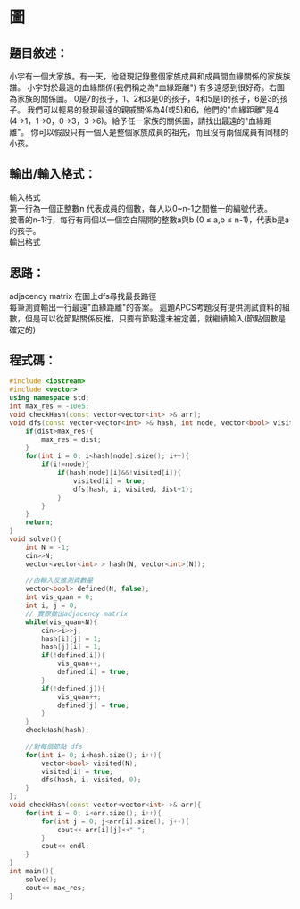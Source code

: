 # 圖

## 題目敘述：

小宇有一個大家族。有一天，他發現記錄整個家族成員和成員間血緣關係的家族族譜。
小宇對於最遠的血緣關係(我們稱之為"血緣距離") 有多遠感到很好奇。右圖為家族的關係圖。
0是7的孩子，1、2和3是0的孩子，4和5是1的孩子，6是3的孩子。
我們可以輕易的發現最遠的親戚關係為4(或5)和6，他們的"血緣距離"是4 (4->1，1->0，0->3，3->6)。給予任一家族的關係圖，請找出最遠的"血緣距離"。
你可以假設只有一個人是整個家族成員的祖先，而且沒有兩個成員有同樣的小孩。    
## 輸出/輸入格式：
輸入格式    
第一行為一個正整數n 代表成員的個數，每人以0~n-1之間惟一的編號代表。    
接著的n-1行，每行有兩個以一個空白隔開的整數a與b (0 ≤ a,b ≤ n-1)，代表b是a的孩子。    
輸出格式    
## 思路：    
adjacency matrix 在圖上dfs尋找最長路徑    
每筆測資輸出一行最遠"血緣距離"的答案。
這題APCS考題沒有提供測試資料的組數，但是可以從節點關係反推，只要有節點還未被定義，就繼續輸入(節點個數是確定的)      


程式碼：
------------------------------------
```cpp
#include <iostream>
#include <vector>
using namespace std;
int max_res = -10e5;
void checkHash(const vector<vector<int> >& arr);
void dfs(const vector<vector<int> >& hash, int node, vector<bool> visited, int dist){
	if(dist>max_res){
		max_res = dist;
	}
	for(int i = 0; i<hash[node].size(); i++){
		if(i!=node){
			if(hash[node][i]&&!visited[i]){
				visited[i] = true;
				dfs(hash, i, visited, dist+1);
			}
		}
	}
	return;
}
void solve(){
	int N = -1;
	cin>>N;
	vector<vector<int> > hash(N, vector<int>(N));
	
	//由輸入反推測資數量 
	vector<bool> defined(N, false);
	int vis_quan = 0;
	int i, j = 0;
	// 實際做出adjacency matrix 
	while(vis_quan<N){
		cin>>i>>j;
		hash[i][j] = 1;
		hash[j][i] = 1;
		if(!defined[i]){
			vis_quan++;
			defined[i] = true;
		}
		if(!defined[j]){
			vis_quan++;
			defined[j] = true;
		}
	}
	checkHash(hash);
	
	//對每個節點 dfs
	for(int i= 0; i<hash.size(); i++){
		vector<bool> visited(N);
		visited[i] = true;
		dfs(hash, i, visited, 0);
	}
};
void checkHash(const vector<vector<int> >& arr){
	for(int i = 0; i<arr.size(); i++){
		for(int j = 0; j<arr[i].size(); j++){
			cout<< arr[i][j]<<" ";
		}
		cout<< endl;
	}
}
int main(){
	solve();
	cout<< max_res;
}
